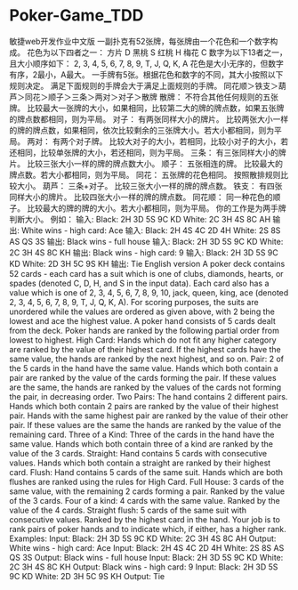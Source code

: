 # Poker-Game_TDD
敏捷web开发作业中文版
一副扑克有52张牌，每张牌由一个花色和一个数字构成。
花色为以下四者之一：
方片 D
黑桃 S
红桃 H
梅花 C
数字为以下13者之一，且大小顺序如下：
2, 3, 4, 5, 6, 7, 8, 9, T, J, Q, K, A
花色是大小无序的，但数字有序，2最小，A最大。
一手牌有5张。根据花色和数字的不同，其大小按照以下规则决定。
满足下面规则的手牌会大于满足上面规则的手牌。
同花顺＞铁支＞葫芦＞同花＞顺子＞三条＞两对＞对子＞散牌
散牌：
不符合其他任何规则的五张牌。 比较最大一张牌的大小，如果相同，比较第二大的牌的牌点数，如果五张牌的牌点数都相同，则为平局。
对子：
有两张同样大小的牌片。 比较两张大小一样的牌的牌点数，如果相同，依次比较剩余的三张牌大小。若大小都相同，则为平局。
两对：
有两个对子牌。 比较大对子的大小，若相同，比较小对子的大小，若还相同，比较单张牌的大小，若还相同，则为平局。
三条：
有三张同样大小的牌片。 比较三张大小一样的牌的牌点数大小。
顺子：
五张相连的牌。 比较最大的牌点数。若大小都相同，则为平局。
同花：
五张牌的花色相同。 按照散排规则比较大小。
葫芦：
三条+对子。 比较三张大小一样的牌的牌点数。
铁支：
有四张同样大小的牌片。 比较四张大小一样的牌的牌点数。
同花顺：
同一种花色的顺子。 比较最大的牌的牌的大小。若大小都相同，则为平局。
你的工作是为两手牌判断大小。
例如：
输入: Black: 2H 3D 5S 9C KD White: 2C 3H 4S 8C AH 输出: White wins - high card: Ace
输入: Black: 2H 4S 4C 2D 4H White: 2S 8S AS QS 3S 输出: Black wins - full house
输入: Black: 2H 3D 5S 9C KD White: 2C 3H 4S 8C KH 输出: Black wins - high card: 9
输入: Black: 2H 3D 5S 9C KD White: 2D 3H 5C 9S KH 输出: Tie
English version
A poker deck contains 52 cards - each card has a suit which is one of clubs, diamonds, hearts, or spades (denoted C, D, H, and S in the input data).
Each card also has a value which is one of 2, 3, 4, 5, 6, 7, 8, 9, 10, jack, queen, king, ace (denoted 2, 3, 4, 5, 6, 7, 8, 9, T, J, Q, K, A).
For scoring purposes, the suits are unordered while the values are ordered as given above, with 2 being the lowest and ace the highest value.
A poker hand consists of 5 cards dealt from the deck. Poker hands are ranked by the following partial order from lowest to highest.
High Card: Hands which do not fit any higher category are ranked by the value of their highest card. If the highest cards have the same value, the hands are ranked by the next highest, and so on.
Pair: 2 of the 5 cards in the hand have the same value. Hands which both contain a pair are ranked by the value of the cards forming the pair. If these values are the same, the hands are ranked by the values of the cards not forming the pair, in decreasing order.
Two Pairs: The hand contains 2 different pairs. Hands which both contain 2 pairs are ranked by the value of their highest pair. Hands with the same highest pair are ranked by the value of their other pair. If these values are the same the hands are ranked by the value of the remaining card.
Three of a Kind: Three of the cards in the hand have the same value. Hands which both contain three of a kind are ranked by the value of the 3 cards.
Straight: Hand contains 5 cards with consecutive values. Hands which both contain a straight are ranked by their highest card.
Flush: Hand contains 5 cards of the same suit. Hands which are both flushes are ranked using the rules for High Card.
Full House: 3 cards of the same value, with the remaining 2 cards forming a pair. Ranked by the value of the 3 cards.
Four of a kind: 4 cards with the same value. Ranked by the value of the 4 cards.
Straight flush: 5 cards of the same suit with consecutive values. Ranked by the highest card in the hand.
Your job is to rank pairs of poker hands and to indicate which, if either, has a higher rank.
Examples:
Input: Black: 2H 3D 5S 9C KD White: 2C 3H 4S 8C AH Output: White wins - high card: Ace
Input: Black: 2H 4S 4C 2D 4H White: 2S 8S AS QS 3S Output: Black wins - full house
Input: Black: 2H 3D 5S 9C KD White: 2C 3H 4S 8C KH Output: Black wins - high card: 9
Input: Black: 2H 3D 5S 9C KD White: 2D 3H 5C 9S KH Output: Tie
